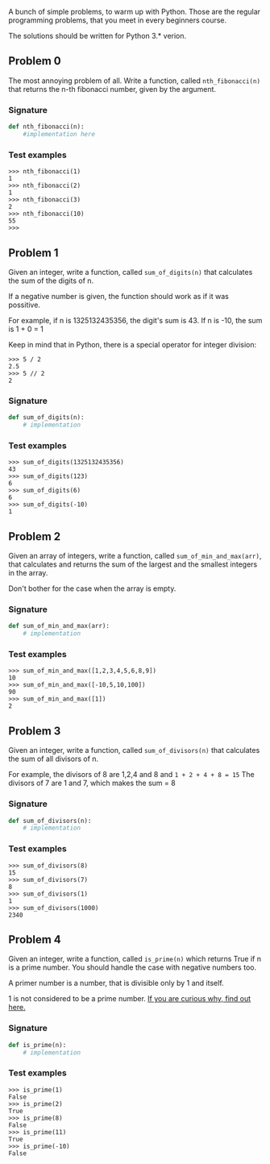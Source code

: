 A bunch of simple problems, to warm up with Python. Those are the regular programming problems, that you meet in every beginners course.

The solutions should be written for Python 3.* verion.

## Problem 0

The most annoying problem of all. Write a function, called ```nth_fibonacci(n)``` that returns the n-th fibonacci number, given by the argument.

### Signature

```python
def nth_fibonacci(n):
    #implementation here
```

### Test examples

```
>>> nth_fibonacci(1)
1
>>> nth_fibonacci(2)
1
>>> nth_fibonacci(3)
2
>>> nth_fibonacci(10)
55
>>>
```

## Problem 1

Given an integer, write a function, called ```sum_of_digits(n)``` that calculates the sum of the digits of n.

If a negative number is given, the function should work as if it was possitive.

For example, if n is 1325132435356, the digit's sum is 43.
If n is -10, the sum is 1 + 0 = 1

Keep in mind that in Python, there is a special operator for integer division:

```
>>> 5 / 2
2.5
>>> 5 // 2
2
```

### Signature

```python
def sum_of_digits(n):
    # implementation
```

### Test examples

```
>>> sum_of_digits(1325132435356)
43
>>> sum_of_digits(123)
6
>>> sum_of_digits(6)
6
>>> sum_of_digits(-10)
1
```

## Problem 2

Given an array of integers, write a function, called ```sum_of_min_and_max(arr)```, that calculates and returns the sum of the largest and the smallest integers in the array.

Don't bother for the case when the array is empty.

### Signature

```python
def sum_of_min_and_max(arr):
    # implementation
```

### Test examples
```
>>> sum_of_min_and_max([1,2,3,4,5,6,8,9])
10
>>> sum_of_min_and_max([-10,5,10,100])
90
>>> sum_of_min_and_max([1])
2
```

## Problem 3

Given an integer, write a function, called ```sum_of_divisors(n)``` that calculates the sum of all divisors of n.

For example, the divisors of 8 are 1,2,4 and 8 and ```1 + 2 + 4 + 8 = 15```
The divisors of 7 are 1 and 7, which makes the sum = 8

### Signature

```python
def sum_of_divisors(n):
    # implementation
```

### Test examples

```
>>> sum_of_divisors(8)
15
>>> sum_of_divisors(7)
8
>>> sum_of_divisors(1)
1
>>> sum_of_divisors(1000)
2340
```

## Problem 4

Given an integer, write a function, called ```is_prime(n)``` which returns True if n is a prime number. You should handle the case with negative numbers too.

A primer number is a number, that is divisible only by 1 and itself.

1 is not considered to be a prime number. [If you are curious why, find out here.](http://www.youtube.com/watch?v=IQofiPqhJ_s)

### Signature

```python
def is_prime(n):
    # implementation
```

### Test examples

```
>>> is_prime(1)
False
>>> is_prime(2)
True
>>> is_prime(8)
False
>>> is_prime(11)
True
>>> is_prime(-10)
False
